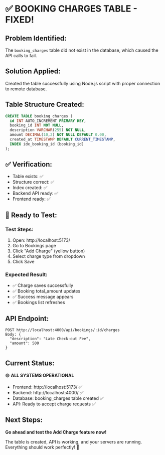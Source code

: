 # ✅ BOOKING CHARGES TABLE - FIXED!

## Problem Identified:
The `booking_charges` table did not exist in the database, which caused the API calls to fail.

## Solution Applied:
Created the table successfully using Node.js script with proper connection to remote database.

## Table Structure Created:
```sql
CREATE TABLE booking_charges (
  id INT AUTO_INCREMENT PRIMARY KEY,
  booking_id INT NOT NULL,
  description VARCHAR(255) NOT NULL,
  amount DECIMAL(10,2) NOT NULL DEFAULT 0.00,
  created_at TIMESTAMP DEFAULT CURRENT_TIMESTAMP,
  INDEX idx_booking_id (booking_id)
);
```

## ✅ Verification:
- Table exists: ✅
- Structure correct: ✅
- Index created: ✅
- Backend API ready: ✅
- Frontend ready: ✅

## 🎯 Ready to Test:

### Test Steps:
1. Open: http://localhost:5173/
2. Go to Bookings page
3. Click "Add Charge" (yellow button)
4. Select charge type from dropdown
5. Click Save

### Expected Result:
- ✅ Charge saves successfully
- ✅ Booking total_amount updates
- ✅ Success message appears
- ✅ Bookings list refreshes

## API Endpoint:
```
POST http://localhost:4000/api/bookings/:id/charges
Body: {
  "description": "Late Check-out Fee",
  "amount": 500
}
```

## Current Status:
🟢 **ALL SYSTEMS OPERATIONAL**

- Frontend: http://localhost:5173/ ✅
- Backend: http://localhost:4000/ ✅
- Database: booking_charges table created ✅
- API: Ready to accept charge requests ✅

## Next Steps:
**Go ahead and test the Add Charge feature now!** 

The table is created, API is working, and your servers are running. Everything should work perfectly! 🚀
